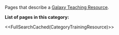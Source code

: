 Pages that describe a [Galaxy Teaching Resource](/Teach/Resources).

**List of pages in this category:**

<<FullSearchCached(CategoryTrainingResource)>>
